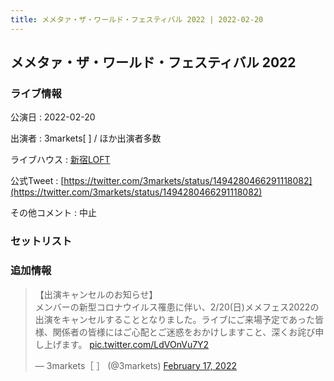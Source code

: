 ```yaml
---
title: メメタァ・ザ・ワールド・フェスティバル 2022 | 2022-02-20
---
```

## メメタァ・ザ・ワールド・フェスティバル 2022

### ライブ情報

公演日
:    2022-02-20

出演者
:    3markets[ ] / ほか出演者多数

ライブハウス
:    [新宿LOFT](livehouse041.html)

公式Tweet
:    [https://twitter.com/3markets/status/1494280466291118082](https://twitter.com/3markets/status/1494280466291118082)

その他コメント
:    中止

### セットリスト





### 追加情報



<blockquote class="twitter-tweet"><p lang="ja" dir="ltr">【出演キャンセルのお知らせ】<br>メンバーの新型コロナウイルス罹患に伴い、2/20(日)メメフェス2022の出演をキャンセルすることとなりました。ライブにご来場予定であった皆様、関係者の皆様にはご心配とご迷惑をおかけしますこと、深くお詫び申し上げます。 <a href="https://t.co/LdVOnVu7Y2">pic.twitter.com/LdVOnVu7Y2</a></p>&mdash; 3markets［ ］ (@3markets) <a href="https://twitter.com/3markets/status/1494280466291118082?ref_src=twsrc%5Etfw">February 17, 2022</a></blockquote>
<script async src="https://platform.twitter.com/widgets.js" charset="utf-8"></script>


